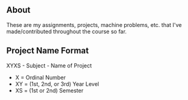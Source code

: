 ## About
These are my assignments, projects, machine problems, etc. that I've made/contributed throughout the course so far.  

## Project Name Format
XYXS - Subject - Name of Project
* X = Ordinal Number
* XY = (1st, 2nd, or 3rd) Year Level
* XS = (1st or 2nd) Semester
